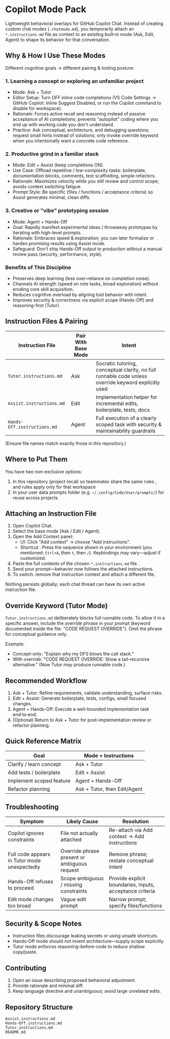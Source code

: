 # Copilot Mode Pack

Lightweight behavioral overlays for GitHub Copilot Chat. Instead of creating custom chat modes (`.chatmode.md`), you temporarily attach an `*.instructions.md` file as context to an existing built‑in mode (Ask, Edit, Agent) to shape its behavior for that conversation.

## Why & How I Use These Modes

Different cognitive goals → different pairing & tooling posture:

### 1. Learning a concept or exploring an unfamiliar project

- Mode: Ask + Tutor
- Editor Setup: Turn OFF inline code completions (VS Code Settings → GitHub Copilot: Inline Suggest Disabled, or run the Copilot command to disable for workspace).
- Rationale: Forces active recall and reasoning instead of passive acceptance of AI completions; prevents "autopilot" coding where you end up with working code you don't understand.
- Practice: Ask conceptual, architecture, and debugging questions; request small hints instead of solutions; only invoke override keyword when you intentionally want a concrete code reference.

### 2. Productive grind in a familiar stack

- Mode: Edit + Assist (keep completions ON).
- Use Case: Offload repetitive / low-complexity tasks: boilerplate, documentation blocks, comments, test scaffolding, simple refactors.
- Rationale: Maximizes velocity while you still review and control scope; avoids context switching fatigue.
- Prompt Style: Be specific (files / functions / acceptance criteria) so Assist generates minimal, clean diffs.

### 3. Creative or "vibe" prototyping session

- Mode: Agent + Hands-Off
- Goal: Rapidly manifest experimental ideas / throwaway prototypes by iterating with high-level prompts.
- Rationale: Embraces speed & exploration; you can later formalize or harden promising results using Assist mode.
- Safeguard: Don't ship Hands-Off output to production without a manual review pass (security, performance, style).

### Benefits of This Discipline

- Preserves deep learning (less over-reliance on completion noise).
- Channels AI strength (speed on rote tasks, broad exploration) without eroding core skill acquisition.
- Reduces cognitive overload by aligning tool behavior with intent.
- Improves security & correctness via explicit scope (Hands-Off) and reasoning-first (Tutor).

## Instruction Files & Pairing

| Instruction File              | Pair With Base Mode | Intent                                                                                               |
| ----------------------------- | ------------------- | ---------------------------------------------------------------------------------------------------- |
| `Tutor.instructions.md`     | Ask                 | Socratic tutoring, conceptual clarity, no full runnable code unless override keyword explicitly used |
| `Assist.instructions.md`    | Edit                | Implementation helper for incremental edits, boilerplate, tests, docs                                |
| `Hands-Off.instructions.md` | Agent               | Full execution of a clearly scoped task with security & maintainability guardrails                   |

(Ensure file names match exactly those in this repository.)

## Where to Put Them

You have two non-exclusive options:

1. In this repository (project-local) so teammates share the same rules , and rules apply only for that workspace
2. In your user data prompts folder (e.g. `~/.config/Code/User/prompts/`) for reuse across projects

## Attaching an Instruction File

1. Open Copilot Chat.
2. Select the base mode (Ask / Edit / Agent).
3. Open the Add Context panel:
   - UI: Click "Add context" → choose "Add instructions".
   - Shortcut : Press the sequence shown in your environment (you mentioned: `Ctrl+A`, then `t`, then `/`). Keybindings may vary—adjust if customized.
4. Paste the full contents of the chosen `*.instructions.md` file .
5. Send your prompt—behavior now follows the attached instructions.
6. To switch: remove that instruction context and attach a different file.

Nothing persists globally; each chat thread can have its own active instruction file.

## Override Keyword (Tutor Mode)

`Tutor.instructions.md` deliberately blocks full runnable code. To allow it in a specific answer, include the override phrase in your prompt (keyword documented inside the file: "CODE REQUEST OVERRIDE"). Omit the phrase for conceptual guidance only.

Example:

- Concept-only: "Explain why my DFS blows the call stack."
- With override: "CODE REQUEST OVERRIDE: Show a tail-recursive alternative." (Now Tutor may produce runnable code.)

## Recommended Workflow

1. Ask + Tutor: Refine requirements, validate understanding, surface risks.
2. Edit + Assist: Generate boilerplate, tests, configs, small focused changes.
3. Agent + Hands-Off: Execute a well-bounded implementation task end‑to‑end.
4. (Optional) Return to Ask + Tutor for post-implementation review or refactor planning.

## Quick Reference Matrix

| Goal                     | Mode + Instructions          |
| ------------------------ | ---------------------------- |
| Clarify / learn concept  | Ask + Tutor                  |
| Add tests / boilerplate  | Edit + Assist                |
| Implement scoped feature | Agent + Hands-Off            |
| Refactor planning        | Ask + Tutor, then Edit/Agent |

## Troubleshooting

| Symptom                                      | Likely Cause                                 | Resolution                                               |
| -------------------------------------------- | -------------------------------------------- | -------------------------------------------------------- |
| Copilot ignores constraints                  | File not actually attached                   | Re-attach via Add context → Add instructions            |
| Full code appears in Tutor mode unexpectedly | Override phrase present or ambiguous request | Remove phrase; restate conceptual intent                 |
| Hands-Off refuses to proceed                 | Scope ambiguous / missing constraints        | Provide explicit boundaries, inputs, acceptance criteria |
| Edit mode changes too broad                  | Vague edit prompt                            | Narrow prompt; specify files/functions                   |

## Security & Scope Notes

- Instruction files discourage leaking secrets or using unsafe shortcuts.
- Hands-Off mode should not invent architecture—supply scope explicitly.
- Tutor mode enforces reasoning-before-code to reduce shallow copy/paste.

## Contributing

1. Open an issue describing proposed behavioral adjustment.
2. Provide rationale and minimal diff.
3. Keep language directive and unambiguous; avoid large unrelated edits.

## Repository Structure

```text
Assist.instructions.md
Hands-Off.instructions.md
Tutor.instructions.md
README.md
```
